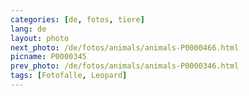 ```yaml
---
categories: [de, fotos, tiere]
lang: de
layout: photo
next_photo: /de/fotos/animals/animals-P0000466.html
picname: P0000345
prev_photo: /de/fotos/animals/animals-P0000346.html
tags: [Fotofalle, Leopard]
---
```

